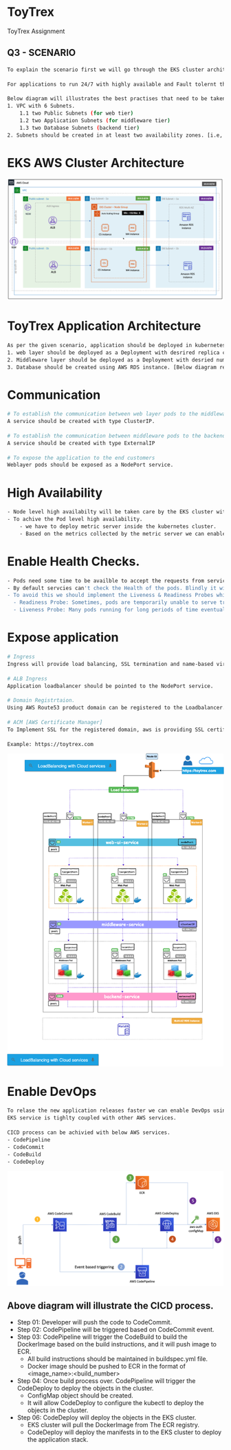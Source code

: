 # ToyTrex
ToyTrex Assignment

## Q3 - SCENARIO
````bash
To explain the scenario first we will go through the EKS cluster architecture.

For applications to run 24/7 with highly available and Fault tolernt the underlaying infrastructure will play a key role. If inftrastructure not planned well application may face down time.

Below diagram will illustrates the best practises that need to be taken care. while desgining the infrasturcture.
1. VPC with 6 Subnets.
    1.1 two Public Subnets (for web tier)
    1.2 two Application Subnets (for middleware tier)
    1.3 two Database Subnets (backend tier)
2. Subnets should be created in at least two availability zones. [i.e, ap-south-1a & ap-south-1b]
````

# EKS AWS Cluster Architecture 
![Alt text](https://github.com/PrasadTelasula/ToyTrex/blob/master/img/Infrastructure.png?raw=true "Architecture")


# ToyTrex Application Architecture 
````bash
As per the given scenario, application should be deployed in kubernetes as a microservices. Below diagram will illustrates the application architecture.
1. web layer should be deployed as a Deployment with desrired replica count. [below diagram representing replicas=3]
2. Middleware layer should be deployed as a Deployment with desried number of replica count [below diagram representing replicas=3]
3. Database should be created using AWS RDS instance. [Below diagram representing Mariadb RDS instance]
````

# Communication
````bash
# To establish the communication between web layer pods to the middleware pods
A service should be created with type ClusterIP. 

# To establish the communication between middleware pods to the backend RDS database
A service should be created with type ExternalIP

# To expose the application to the end customers
Weblayer pods should be exposed as a NodePort service.
````

# High Availability
````bash
- Node level high availabilty will be taken care by the EKS cluster with the help of AutoScaling feature in AWS.
- To achive the Pod level high availability.
    - we have to deploy metric server inside the kubernetes cluster.
    - Based on the metrics collected by the metric server we can enable HPA object [Horizontal Pod Autoscaler]. By leverging HPA we can scale pods based on the demand. [Scale-out & Scale-in]
````

# Enable Health Checks.
````bash
- Pods need some time to be availble to accept the requests from services.
- By default servcies can't check the Health of the pods. Blindly it will send the requests to the pods. In this case while scaling/restarting the pods, end users may face 503 errors.
- To avoid this we should implement the Liveness & Readiness Probes while deploying the objects.
  - Readiness Probe: Sometimes, pods are temporarily unable to serve traffic. For example pods need to load large data or configuration files during startup, or depend on external services like RDS after startup. In such cases we shouldn't kill the Pod, but we don't want to send it requests either. Kubernetes provied Readiness probes to detect and mitiagate these situations.
  - Liveness Probe: Many pods running for long periods of time eventually transition to broken status, and cannot recover except by being restarted. Using Liveness probes we can detect and remedy such situations.
````

# Expose application
````bash
# Ingress
Ingress will provide load balancing, SSL termination and name-based virtual hosting. It exposes HTTP and HTTPS traffic routes from outside world to the cluster to services within the kubernetes cluster. Traffic routing is controlled by rules defind in the Ingress Resource.

# ALB Ingress 
Application loadbalancer should be pointed to the NodePort service.

# Domain Registrtaion.
Using AWS Route53 product domain can be registered to the Loadbalancer. 

# ACM [AWS Certificate Manager]
To Implement SSL for the registered domain, aws is providing SSL certificates. we can generate one SSL certificate with our domain name and the same can be used in the Loadbalancer configuration at the 443 Listener.

Example: https://toytrex.com
````
![Alt text](https://github.com/PrasadTelasula/ToyTrex/blob/master/img/Kubernetes.png?raw=true "Architecture")

# Enable DevOps
````bash
To relase the new application releases faster we can enable DevOps using AWS services.
EKS service is tighlty coupled with other AWS services. 

CICD process can be achivied with below AWS services.
- CodePipeline
- CodeCommit
- CodeBuild 
- CodeDeploy
````

![Alt text](https://github.com/PrasadTelasula/ToyTrex/blob/master/img/CICD-Process.png?raw=true "CICD")

## Above diagram will illustrate the CICD process.
- Step 01: Developer will push the code to CodeCommit.
- Step 02: CodePipeline will be triggered based on CodeCommit event.
- Step 03: CodePipeline will trigger the CodeBuild to build the DockerImage based on the build instructions, and it will push image to ECR.
  * All build instructions should be maintained in buildspec.yml file.
  * Docker image should be pushed to ECR in the format of <image_name>:<build_number> 
- Step 04: Once build process over. CodePipeline will trigger the CodeDeploy to deploy the objects in the cluster.
  * ConfigMap object should be created.
  * It will allow CodeDeploy to configure the kubectl to deploy the objects in the cluster.
- Step 06: CodeDeploy will deploy the objects in the EKS cluster.
  * EKS cluster will pull the DockerImage from The ECR registry.
  * CodeDeploy will deploy the manifests in to the EKS cluster to deploy the application stack.
  
  
  
           





